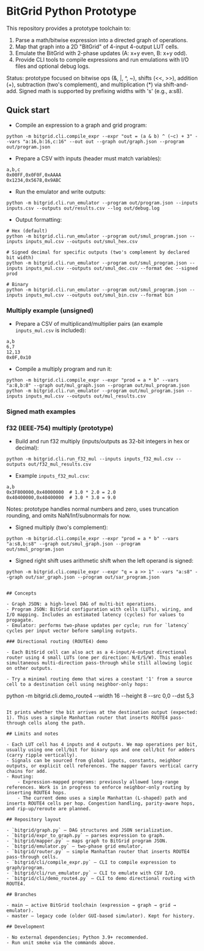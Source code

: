 # BitGrid Python Prototype

This repository provides a prototype toolchain to:

1. Parse a math/bitwise expression into a directed graph of operations.
2. Map that graph into a 2D "BitGrid" of 4-input 4-output LUT cells.
3. Emulate the BitGrid with 2-phase updates (A: x+y even, B: x+y odd).
4. Provide CLI tools to compile expressions and run emulations with I/O files and optional debug logs.

Status: prototype focused on bitwise ops (&, |, ^, ~), shifts (<<, >>), addition (+), subtraction (two's complement), and multiplication (*) via shift-and-add. Signed math is supported by prefixing widths with 's' (e.g., a:s8).

## Quick start

- Compile an expression to a graph and grid program:

```
python -m bitgrid.cli.compile_expr --expr "out = (a & b) ^ (~c) + 3" --vars "a:16,b:16,c:16" --out out --graph out/graph.json --program out/program.json
```

- Prepare a CSV with inputs (header must match variables):

```
a,b,c
0x00FF,0x0F0F,0xAAAA
0x1234,0x5678,0x9ABC
```

- Run the emulator and write outputs:

```
python -m bitgrid.cli.run_emulator --program out/program.json --inputs inputs.csv --outputs out/results.csv --log out/debug.log
```

- Output formatting:

```
# Hex (default)
python -m bitgrid.cli.run_emulator --program out/smul_program.json --inputs inputs_mul.csv --outputs out/smul_hex.csv

# Signed decimal for specific outputs (two's complement by declared bit width)
python -m bitgrid.cli.run_emulator --program out/smul_program.json --inputs inputs_mul.csv --outputs out/smul_dec.csv --format dec --signed prod

# Binary
python -m bitgrid.cli.run_emulator --program out/smul_program.json --inputs inputs_mul.csv --outputs out/smul_bin.csv --format bin
```

### Multiply example (unsigned)

- Prepare a CSV of multiplicand/multiplier pairs (an example `inputs_mul.csv` is included):

```
a,b
6,7
12,13
0x0F,0x10
```

- Compile a multiply program and run it:

```
python -m bitgrid.cli.compile_expr --expr "prod = a * b" --vars "a:8,b:8" --graph out/mul_graph.json --program out/mul_program.json
python -m bitgrid.cli.run_emulator --program out/mul_program.json --inputs inputs_mul.csv --outputs out/mul_results.csv
```

### Signed math examples
### f32 (IEEE‑754) multiply (prototype)

- Build and run f32 multiply (inputs/outputs as 32-bit integers in hex or decimal):

```
python -m bitgrid.cli.run_f32_mul --inputs inputs_f32_mul.csv --outputs out/f32_mul_results.csv
```

- Example `inputs_f32_mul.csv`:

```
a,b
0x3F800000,0x40000000  # 1.0 * 2.0 = 2.0
0x40400000,0x40400000  # 3.0 * 3.0 = 9.0
```

Notes: prototype handles normal numbers and zero, uses truncation rounding, and omits NaN/Inf/subnormals for now.


- Signed multiply (two's complement):

```
python -m bitgrid.cli.compile_expr --expr "prod = a * b" --vars "a:s8,b:s8" --graph out/smul_graph.json --program out/smul_program.json
```

- Signed right shift uses arithmetic shift when the left operand is signed:

```
python -m bitgrid.cli.compile_expr --expr "q = a >> 1" --vars "a:s8" --graph out/sar_graph.json --program out/sar_program.json
```

```

## Concepts

- Graph JSON: a high-level DAG of multi-bit operations.
- Program JSON: BitGrid configuration with cells (LUTs), wiring, and I/O mapping. Includes an estimated latency (cycles) for values to propagate.
- Emulator: performs two-phase updates per cycle; run for `latency` cycles per input vector before sampling outputs.

### Directional routing (ROUTE4) demo

- Each BitGrid cell can also act as a 4-input/4-output directional router using 4 small LUTs (one per direction: N/E/S/W). This enables simultaneous multi-direction pass-through while still allowing logic on other outputs.

- Try a minimal routing demo that wires a constant '1' from a source cell to a destination cell using neighbor-only hops:

```
python -m bitgrid.cli.demo_route4 --width 16 --height 8 --src 0,0 --dst 5,3
```

It prints whether the bit arrives at the destination output (expected: 1). This uses a simple Manhattan router that inserts ROUTE4 pass-through cells along the path.

## Limits and notes

- Each LUT cell has 4 inputs and 4 outputs. We map operations per bit, usually using one cell/bit for binary ops and one cell/bit for adders (carry ripple vertically).
- Signals can be sourced from global inputs, constants, neighbor outputs, or explicit cell references. The mapper favors vertical carry chains for add.
- Routing:
	- Expression-mapped programs: previously allowed long-range references. Work is in progress to enforce neighbor-only routing by inserting ROUTE4 hops.
	- The current demo uses a simple Manhattan (L-shaped) path and inserts ROUTE4 cells per hop. Congestion handling, parity-aware hops, and rip-up/reroute are planned.

## Repository layout

- `bitgrid/graph.py` — DAG structures and JSON serialization.
- `bitgrid/expr_to_graph.py` — parses expression to graph.
- `bitgrid/mapper.py` — maps graph to BitGrid program JSON.
- `bitgrid/emulator.py` — two-phase grid emulator.
- `bitgrid/router.py` — simple Manhattan router that inserts ROUTE4 pass-through cells.
- `bitgrid/cli/compile_expr.py` — CLI to compile expression to graph/program.
- `bitgrid/cli/run_emulator.py` — CLI to emulate with CSV I/O.
- `bitgrid/cli/demo_route4.py` — CLI to demo directional routing with ROUTE4.

## Branches

- main — active BitGrid toolchain (expression → graph → grid → emulator).
- master — legacy code (older GUI-based simulator). Kept for history.

## Development

- No external dependencies; Python 3.9+ recommended.
- Run unit smoke via the commands above.
